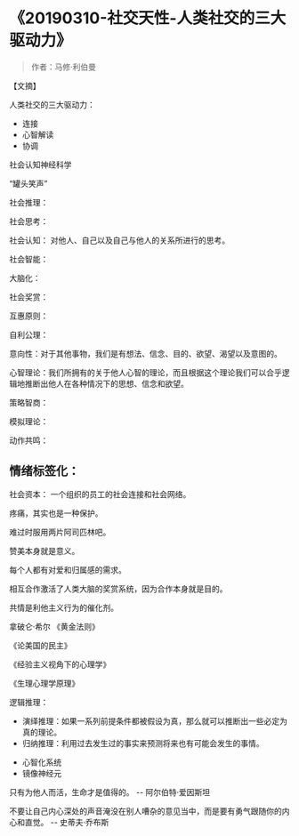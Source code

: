 # 《20190310-社交天性-人类社交的三大驱动力》

> 作者：马修·利伯曼

【文摘】

人类社交的三大驱动力：

* 连接
* 心智解读
* 协调

社会认知神经科学 

“罐头笑声” 

社会推理：

社会思考：

社会认知： 对他人、自己以及自己与他人的关系所进行的思考。

社会智能：

大脑化：

社会奖赏：

互惠原则：

自利公理：

意向性：对于其他事物，我们是有想法、信念、目的、欲望、渴望以及意图的。

心智理论：我们所拥有的关于他人心智的理论，而且根据这个理论我们可以合乎逻辑地推断出他人在各种情况下的思想、信念和欲望。

策略智商：

模拟理论：

动作共鸣：

## 情绪标签化：

社会资本： 一个组织的员工的社会连接和社会网络。 



疼痛，其实也是一种保护。

难过时服用两片阿司匹林吧。

赞美本身就是意义。

每个人都有对爱和归属感的需求。

相互合作激活了人类大脑的奖赏系统，因为合作本身就是目的。

共情是利他主义行为的催化剂。


拿破仑·希尔 《黄金法则》

《论美国的民主》

《经验主义视角下的心理学》

《生理心理学原理》



逻辑推理：

* 演绎推理：如果一系列前提条件都被假设为真，那么就可以推断出一些必定为真的理论。
* 归纳推理：利用过去发生过的事实来预测将来也有可能会发生的事情。



- 心智化系统
- 镜像神经元


只有为他人而活，生命才是值得的。 -- 阿尔伯特·爱因斯坦

不要让自己内心深处的声音淹没在别人嘈杂的意见当中，而是要有勇气跟随你的内心和直觉。 -- 史蒂夫·乔布斯




